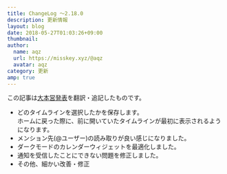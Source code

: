 ```yaml
---
title: ChangeLog ～2.18.0
description: 更新情報
layout: blog
date: 2018-05-27T01:03:26+09:00
thumbnail: 
author:
  name: aqz
  url: https://misskey.xyz/@aqz
  avatar: aqz
category: 更新
amp: true
---
```

この記事は[大本営発表](https://misskey.xyz/notes/5b0980ca60910b14ddc55f8a)を翻訳・追記したものです。  

* どのタイムラインを選択したかを保存します。  
  ホームに戻った際に、前に開いていたタイムラインが最初に表示されるようになります。
* メンション先(@ユーザー)の読み取りが良い感じになりました。
* ダークモードのカレンダーウィジェットを最適化しました。
* 通知を受信したことにできない問題を修正しました。
* その他、細かい改善・修正